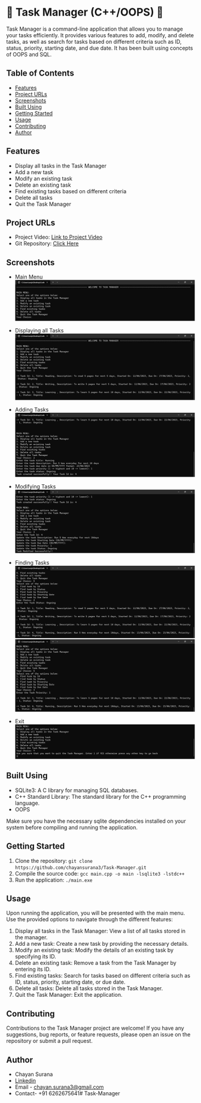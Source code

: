 # 🚀 Task Manager (C++/OOPS) 🚀

Task Manager is a command-line application that allows you to manage your tasks efficiently. It provides various features to add, modify, and delete tasks, as well as search for tasks based on different criteria such as ID, status, priority, starting date, and due date. It has been built using concepts of OOPS and SQL.

## Table of Contents

- [Features](#features)
- [Project URLs](#project-urls)
- [Screenshots](#screenshots)
- [Built Using](#built-using)
- [Getting Started](#getting-started)
- [Usage](#usage)
- [Contributing](#contributing)
- [Author](#author)

## Features

- Display all tasks in the Task Manager
- Add a new task
- Modify an existing task
- Delete an existing task
- Find existing tasks based on different criteria
- Delete all tasks
- Quit the Task Manager

## Project URLs

- Project Video: [Link to Project Video](https://www.youtube.com/watch?v=your-video-url)
- Git Repository: [Click Here](https://github.com/chayansurana3/Task-Manager.git)

## Screenshots

- Main Menu
![Screenshot 1](./Screenshots/Screenshot1.png)

- Displaying all Tasks 
![Screenshot 2](./Screenshots/Screenshot2.png)

- Adding Tasks
![Screenshot 3](./Screenshots/Screenshot3.png)

- Modifying Tasks
![Screenshot 4](./Screenshots/Screenshot4.png)

- Finding Tasks
![Screenshot 5](./Screenshots/Screenshot5.png)
![Screenshot 6](./Screenshots/Screenshot6.png)

- Exit 
![Screenshot 7](./Screenshots/Screenshot7.png)

## Built Using

- SQLite3: A C library for managing SQL databases.
- C++ Standard Library: The standard library for the C++ programming language.
- OOPS 

Make sure you have the necessary sqlite dependencies installed on your system before compiling and running the application.

## Getting Started

1. Clone the repository: `git clone https://github.com/chayansurana3/Task-Manager.git`
2. Compile the source code: `gcc main.cpp -o main -lsqlite3 -lstdc++`
3. Run the application: `./main.exe`
## Usage

Upon running the application, you will be presented with the main menu. Use the provided options to navigate through the different features:

1. Display all tasks in the Task Manager: View a list of all tasks stored in the manager.
2. Add a new task: Create a new task by providing the necessary details.
3. Modify an existing task: Modify the details of an existing task by specifying its ID.
4. Delete an existing task: Remove a task from the Task Manager by entering its ID.
5. Find existing tasks: Search for tasks based on different criteria such as ID, status, priority, starting date, or due date.
6. Delete all tasks: Delete all tasks stored in the Task Manager.
7. Quit the Task Manager: Exit the application.

## Contributing

Contributions to the Task Manager project are welcome! If you have any suggestions, bug reports, or feature requests, please open an issue on the repository or submit a pull request.

## Author

- Chayan Surana
- [Linkedin](https://www.linkedin.com/in/chayan-surana-a93857136/)
- Email - chayan.surana3@gmail.com
- Contact- +91 6262675641# Task-Manager
